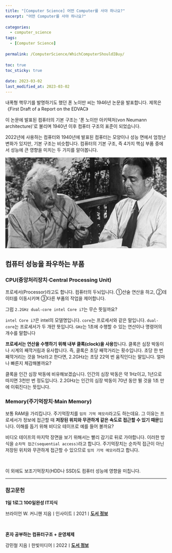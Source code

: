 ```yaml
---
title: "[Computer Science] 어떤 Computer를 사야 하나요?"
excerpt: "어떤 Computer를 사야 하나요?"

categories:
  - computer_science
tags:
  - [Computer Science]

permalink: /ComputerScience/WhichComputerShouldIBuy/

toc: true
toc_sticky: true

date: 2023-03-02
last_modified_at: 2023-03-02
---
```


내폭형 핵무기를 발명하기도 했던 폰 노이만 씨는 1946년 논문을 발표합니다. 제목은《First Draft of a Report on the EDVAC》

이 논문에 발표된 컴퓨터의 기본 구조는 '폰 노이만 아키텍처(von Neumann architecture)'로 불리며 1940년 이후 컴퓨터 구조의 표준이 되었습니다.

2022년에 사용하는 컴퓨터와 1940년에 발표된 컴퓨터는 모양이나 성능 면에서 엄청난 변화가 있지만, 기본 구조는 비슷합니다. 컴퓨터의 기본 구조, 즉 4가지 핵심 부품 중에서 성능에 큰 영향을 미치는 두 가지를 알아봅니다.

![WhichComputerShouldIBuy](/assets/images/posts_img/WhichComputerShouldIBuy.png)

## 컴퓨터 성능을 좌우하는 부품

### CPU(중앙처리장치·Central Processing Unit)

프로세서(Processor)라고도 합니다. 컴퓨터의 두뇌입니다. ①산술 연산을 하고, ②데이터를 이동시키며 ③다른 부품의 작업을 제어합니다.

그럼 `2.2GHz dual-core intel Core i7`는 무슨 뜻일까요?

`intel Core i7`은 intel의 모델명입니다. `core`는 프로세서와 같은 말입니다. `dual-core`는 프로세서가 두 개란 뜻입니다. `GHz`는 1초에 수행할 수 있는 연산이나 명령어의 개수를 말합니다

**프로세서는 연산을 수행하기 위해 내부 클록(clock)을 사용**합니다. 클록은 심장 박동이나 시계의 째깍거림과 유사합니다. 즉, 클록은 초당 째깍거리는 횟수입니다. 초당 한 번 째깍거리는 것을 1Hz라고 한다면, 2.2GHz는 초당 22억 번 움직인다는 말입니다. 얼마나 빠른지 체감해볼까요?

클록을 인간 심장 박동에 비유해보겠습니다. 인간의 심장 박동은 약 1Hz이고, 1년으로 따지면 3천만 번 정도입니다. 2.2GHz는 인간의 심장 박동이 70년 동안 뛸 것을 1초 만에 이뤄진다는 뜻입니다.

### Memory(주기억장치·Main Memory)

보통 RAM을 가리킵니다. 주기억장치를 `임의 기억 메모리`라고도 하는데요. 그 이유는 프로세서가 정보에 접근할 때 **저장된 위치와 무관하게 같은 속도로 접근할 수 있기 때문**입니다. 이해를 돕기 위해 비디오 테이프로 예를 들어 볼까요?

비디오 테이프의 마지막 장면을 보기 위해서는 빨리 감기로 뒤로 가야합니다. 이러한 방식을 `순차적 접근(sequential access)`라고 합니다. 주기억장치는 순차적 접근이 아닌 저장된 위치와 무관하게 접근할 수 있으므로 `임의 기억 메모리`라고 합니다.

<br>

이 외에도 보조기억장치(HDD나 SSD)도 컴퓨터 성능에 영향을 미칩니다.

---

### 참고문헌

**1일 1로그 100일완성 IT지식**

브라이언 W. 커니핸 지음ㅣ인사이트ㅣ2021ㅣ[**도서 정보**](https://product.kyobobook.co.kr/detail/S000001033125)

<br>

**혼자 공부하는 컴퓨터구조 + 운영체제**

강민철 지음ㅣ한빛미디어ㅣ2022ㅣ[**도서 정보**](https://product.kyobobook.co.kr/detail/S000061584886)
